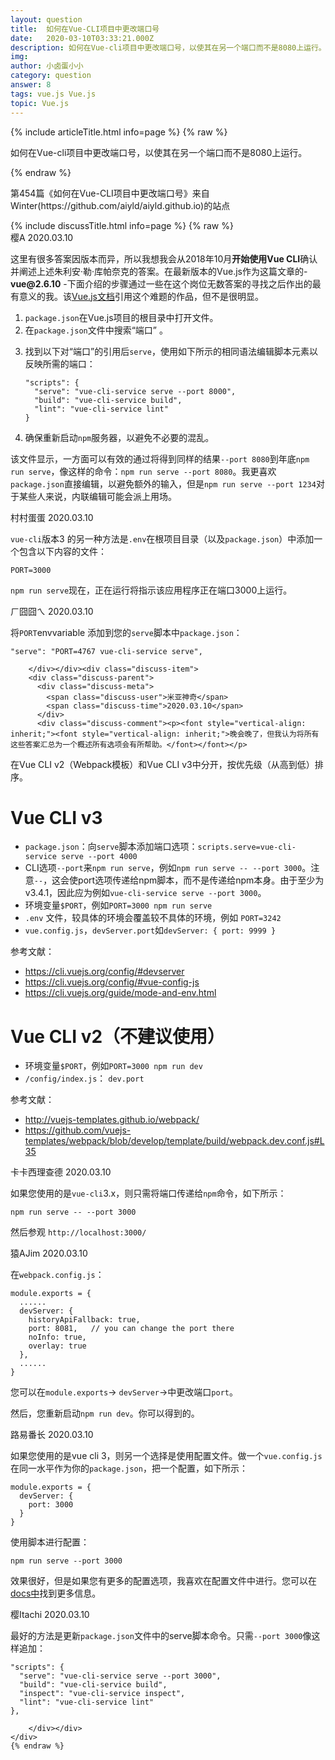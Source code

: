 ```yaml
---
layout: question
title:  如何在Vue-CLI项目中更改端口号
date:   2020-03-10T03:33:21.000Z
description: 如何在Vue-cli项目中更改端口号，以使其在另一个端口而不是8080上运行。...
img: 
author: 小卤蛋小小
category: question
answer: 8
tags: vue.js Vue.js
topic: Vue.js
---
```

<div class="article-root">
  <div class="article">
    {% include articleTitle.html info=page %}
    {% raw %}
    <div class="article-content"><p><font style="vertical-align: inherit;"><font style="vertical-align: inherit;">如何在Vue-cli项目中更改端口号，以使其在另一个端口而不是8080上运行。</font></font></p></div>
    {% endraw %}
  </div>
  <p class="winter_mark">第454篇《如何在Vue-CLI项目中更改端口号》来自Winter(https://github.com/aiyld/aiyld.github.io)的站点</p>
  <div class="discuss-wrapper">
    {% include discussTitle.html info=page %}
    {% raw %}
    <div class="discuss-list">
    <div class="discuss-item">
        <div class="discuss-parent">
          <div class="discuss-meta">
            <span class="discuss-user">樱A</span>
            <span class="discuss-time">2020.03.10</span>
          </div>
          <div class="discuss-comment"><p><font style="vertical-align: inherit;"><font style="vertical-align: inherit;">这里有很多答案因版本而异，所以我想我会从2018年10月</font></font><strong><font style="vertical-align: inherit;"><font style="vertical-align: inherit;">开始使用Vue CLI</font></font></strong><font style="vertical-align: inherit;"><font style="vertical-align: inherit;">确认并阐述上述朱利安·勒·库帕奈克的答案</font><font style="vertical-align: inherit;">。</font><font style="vertical-align: inherit;">在最新版本的Vue.js作为这篇文章的- </font></font><strong><font style="vertical-align: inherit;"><font style="vertical-align: inherit;">vue@2.6.10</font></font></strong><font style="vertical-align: inherit;"><font style="vertical-align: inherit;"> -下面介绍的步骤通过一些在这个岗位无数答案的寻找之后作出的最有意义的我。</font><font style="vertical-align: inherit;">该</font></font><a href="https://cli.vuejs.org/guide/cli-service.html#using-the-binary" rel="nofollow noreferrer"><font style="vertical-align: inherit;"><font style="vertical-align: inherit;">Vue.js文档</font></font></a><font style="vertical-align: inherit;"><font style="vertical-align: inherit;">引用这个难题的作品，但不是很明显。</font></font></p>

<ol>
<li><font style="vertical-align: inherit;"></font><code>package.json</code><font style="vertical-align: inherit;"><font style="vertical-align: inherit;">在Vue.js项目的根目录中</font><font style="vertical-align: inherit;">打开</font><font style="vertical-align: inherit;">文件。</font></font></li>
<li><font style="vertical-align: inherit;"><font style="vertical-align: inherit;">在</font></font><code>package.json</code><font style="vertical-align: inherit;"><font style="vertical-align: inherit;">文件中</font><font style="vertical-align: inherit;">搜索“端口” </font><font style="vertical-align: inherit;">。</font></font></li>
<li><p><font style="vertical-align: inherit;"><font style="vertical-align: inherit;">找到以下对“端口”的引用后</font></font><code>serve</code><font style="vertical-align: inherit;"><font style="vertical-align: inherit;">，使用如下所示的相同语法</font><font style="vertical-align: inherit;">编辑</font><font style="vertical-align: inherit;">脚本元素以反映所需的端口：</font></font></p>

<pre><code>"scripts": {<font></font>
  "serve": "vue-cli-service serve --port 8000",<font></font>
  "build": "vue-cli-service build",<font></font>
  "lint": "vue-cli-service lint"<font></font>
}<font></font>
</code></pre></li>
<li><p><font style="vertical-align: inherit;"><font style="vertical-align: inherit;">确保重新启动</font></font><code>npm</code><font style="vertical-align: inherit;"><font style="vertical-align: inherit;">服务器，以避免不必要的混乱。</font></font></p></li>
</ol>

<p><font style="vertical-align: inherit;"><font style="vertical-align: inherit;">该文件显示，一方面可以有效的通过将得到同样的结果</font></font><code>--port 8080</code><font style="vertical-align: inherit;"><font style="vertical-align: inherit;">到年底</font></font><code>npm run serve</code><font style="vertical-align: inherit;"><font style="vertical-align: inherit;">，像这样的命令：</font></font><code>npm run serve --port 8080</code><font style="vertical-align: inherit;"><font style="vertical-align: inherit;">。</font><font style="vertical-align: inherit;">我更喜欢</font></font><code>package.json</code><font style="vertical-align: inherit;"><font style="vertical-align: inherit;">直接</font><font style="vertical-align: inherit;">编辑，</font><font style="vertical-align: inherit;">以避免额外的输入，但是</font></font><code>npm run serve --port 1234</code><font style="vertical-align: inherit;"><font style="vertical-align: inherit;">对于某些人来说</font><font style="vertical-align: inherit;">，</font><font style="vertical-align: inherit;">内联</font><font style="vertical-align: inherit;">编辑</font><font style="vertical-align: inherit;">可能会派上用场。</font></font></p></div>
        </div></div><div class="discuss-item">
        <div class="discuss-parent">
          <div class="discuss-meta">
            <span class="discuss-user">村村蛋蛋</span>
            <span class="discuss-time">2020.03.10</span>
          </div>
          <div class="discuss-comment"><p><font style="vertical-align: inherit;"></font><code>vue-cli</code><font style="vertical-align: inherit;"><font style="vertical-align: inherit;">版本3 </font><font style="vertical-align: inherit;">的另一种方法</font><font style="vertical-align: inherit;">是</font></font><code>.env</code><font style="vertical-align: inherit;"><font style="vertical-align: inherit;">在根项目目录（以及</font></font><code>package.json</code><font style="vertical-align: inherit;"><font style="vertical-align: inherit;">）中</font><font style="vertical-align: inherit;">添加一个</font><font style="vertical-align: inherit;">包含以下内容的文件：</font></font></p>

<p><code>PORT=3000</code></p>

<p><font style="vertical-align: inherit;"></font><code>npm run serve</code><font style="vertical-align: inherit;"><font style="vertical-align: inherit;">现在，正在</font><font style="vertical-align: inherit;">运行</font><font style="vertical-align: inherit;">将指示该应用程序正在端口3000上运行。</font></font></p></div>
        </div></div><div class="discuss-item">
        <div class="discuss-parent">
          <div class="discuss-meta">
            <span class="discuss-user">ㄏ囧囧ㄟ</span>
            <span class="discuss-time">2020.03.10</span>
          </div>
          <div class="discuss-comment"><p><font style="vertical-align: inherit;"><font style="vertical-align: inherit;">将</font></font><code>PORT</code><font style="vertical-align: inherit;"><font style="vertical-align: inherit;">envvariable </font><font style="vertical-align: inherit;">添加</font><font style="vertical-align: inherit;">到您的</font></font><code>serve</code><font style="vertical-align: inherit;"><font style="vertical-align: inherit;">脚本中</font></font><code>package.json</code><font style="vertical-align: inherit;"><font style="vertical-align: inherit;">：</font></font></p>

<pre><code>"serve": "PORT=4767 vue-cli-service serve",
</code></pre></div>
        </div></div><div class="discuss-item">
        <div class="discuss-parent">
          <div class="discuss-meta">
            <span class="discuss-user">米亚神奇</span>
            <span class="discuss-time">2020.03.10</span>
          </div>
          <div class="discuss-comment"><p><font style="vertical-align: inherit;"><font style="vertical-align: inherit;">晚会晚了，但我认为将所有这些答案汇总为一个概述所有选项会有所帮助。</font></font></p>

<p><font style="vertical-align: inherit;"><font style="vertical-align: inherit;">在Vue CLI v2（Webpack模板）和Vue CLI v3中分开，按优先级（从高到低）排序。</font></font></p>

<h1><font style="vertical-align: inherit;"><font style="vertical-align: inherit;">Vue CLI v3</font></font></h1>

<ul>
<li><code>package.json</code><font style="vertical-align: inherit;"><font style="vertical-align: inherit;">：向</font></font><code>serve</code><font style="vertical-align: inherit;"><font style="vertical-align: inherit;">脚本</font><font style="vertical-align: inherit;">添加端口选项</font><font style="vertical-align: inherit;">：</font></font><code>scripts.serve=vue-cli-service serve --port 4000</code></li>
<li><font style="vertical-align: inherit;"><font style="vertical-align: inherit;">CLI选项</font></font><code>--port</code><font style="vertical-align: inherit;"><font style="vertical-align: inherit;">来</font></font><code>npm run serve</code><font style="vertical-align: inherit;"><font style="vertical-align: inherit;">，例如</font></font><code>npm run serve -- --port 3000</code><font style="vertical-align: inherit;"><font style="vertical-align: inherit;">。</font><font style="vertical-align: inherit;">注意</font></font><code>--</code><font style="vertical-align: inherit;"><font style="vertical-align: inherit;">，这会使port选项传递给npm脚本，而不是传递给npm本身。</font><font style="vertical-align: inherit;">由于至少为v3.4.1，因此应为例如</font></font><code>vue-cli-service serve --port 3000</code><font style="vertical-align: inherit;"><font style="vertical-align: inherit;">。</font></font></li>
<li><font style="vertical-align: inherit;"><font style="vertical-align: inherit;">环境变量</font></font><code>$PORT</code><font style="vertical-align: inherit;"><font style="vertical-align: inherit;">，例如</font></font><code>PORT=3000 npm run serve</code></li>
<li><code>.env</code><font style="vertical-align: inherit;"><font style="vertical-align: inherit;"> 文件，较具体的环境会覆盖较不具体的环境，例如 </font></font><code>PORT=3242</code></li>
<li><code>vue.config.js</code><font style="vertical-align: inherit;"><font style="vertical-align: inherit;">，</font></font><code>devServer.port</code><font style="vertical-align: inherit;"><font style="vertical-align: inherit;">如</font></font><code>devServer: { port: 9999 }</code></li>
</ul>

<p><font style="vertical-align: inherit;"><font style="vertical-align: inherit;">参考文献： </font></font></p>

<ul>
<li><a href="https://cli.vuejs.org/config/#devserver" rel="noreferrer"><font style="vertical-align: inherit;"><font style="vertical-align: inherit;">https://cli.vuejs.org/config/#devserver</font></font></a></li>
<li><a href="https://cli.vuejs.org/config/#vue-config-js" rel="noreferrer"><font style="vertical-align: inherit;"><font style="vertical-align: inherit;">https://cli.vuejs.org/config/#vue-config-js</font></font></a></li>
<li><a href="https://cli.vuejs.org/guide/mode-and-env.html" rel="noreferrer"><font style="vertical-align: inherit;"><font style="vertical-align: inherit;">https://cli.vuejs.org/guide/mode-and-env.html</font></font></a> </li>
</ul>

<h1><font style="vertical-align: inherit;"><font style="vertical-align: inherit;">Vue CLI v2（不建议使用）</font></font></h1>

<ul>
<li><font style="vertical-align: inherit;"><font style="vertical-align: inherit;">环境变量</font></font><code>$PORT</code><font style="vertical-align: inherit;"><font style="vertical-align: inherit;">，例如</font></font><code>PORT=3000 npm run dev</code></li>
<li><code>/config/index.js</code><font style="vertical-align: inherit;"><font style="vertical-align: inherit;">： </font></font><code>dev.port</code></li>
</ul>

<p><font style="vertical-align: inherit;"><font style="vertical-align: inherit;">参考文献：</font></font></p>

<ul>
<li><a href="http://vuejs-templates.github.io/webpack/" rel="noreferrer"><font style="vertical-align: inherit;"><font style="vertical-align: inherit;">http://vuejs-templates.github.io/webpack/</font></font></a></li>
<li><a href="https://github.com/vuejs-templates/webpack/blob/develop/template/build/webpack.dev.conf.js#L35" rel="noreferrer"><font style="vertical-align: inherit;"><font style="vertical-align: inherit;">https://github.com/vuejs-templates/webpack/blob/develop/template/build/webpack.dev.conf.js#L35</font></font></a></li>
</ul></div>
        </div></div><div class="discuss-item">
        <div class="discuss-parent">
          <div class="discuss-meta">
            <span class="discuss-user">卡卡西理查德</span>
            <span class="discuss-time">2020.03.10</span>
          </div>
          <div class="discuss-comment"><p><font style="vertical-align: inherit;"><font style="vertical-align: inherit;">如果您使用的是</font></font><code>vue-cli</code><font style="vertical-align: inherit;"><font style="vertical-align: inherit;">3.x，则只需将端口传递给</font></font><code>npm</code><font style="vertical-align: inherit;"><font style="vertical-align: inherit;">命令，如下所示：</font></font></p>

<p><code>npm run serve -- --port 3000</code></p>

<p><font style="vertical-align: inherit;"><font style="vertical-align: inherit;">然后参观 </font></font><code>http://localhost:3000/</code></p></div>
        </div></div><div class="discuss-item">
        <div class="discuss-parent">
          <div class="discuss-meta">
            <span class="discuss-user">猿AJim</span>
            <span class="discuss-time">2020.03.10</span>
          </div>
          <div class="discuss-comment"><p><font style="vertical-align: inherit;"><font style="vertical-align: inherit;">在</font></font><code>webpack.config.js</code><font style="vertical-align: inherit;"><font style="vertical-align: inherit;">：</font></font></p>

<pre><code>module.exports = {<font></font>
  ......<font></font>
  devServer: {<font></font>
    historyApiFallback: true,<font></font>
    port: 8081,   // you can change the port there<font></font>
    noInfo: true,<font></font>
    overlay: true<font></font>
  },<font></font>
  ......<font></font>
}<font></font>
</code></pre>

<p><font style="vertical-align: inherit;"><font style="vertical-align: inherit;">您可以在</font></font><code>module.exports</code><font style="vertical-align: inherit;"><font style="vertical-align: inherit;">-&gt; </font></font><code>devServer</code><font style="vertical-align: inherit;"><font style="vertical-align: inherit;">-&gt;中</font><font style="vertical-align: inherit;">更改端口</font></font><code>port</code><font style="vertical-align: inherit;"><font style="vertical-align: inherit;">。</font></font></p>

<p><font style="vertical-align: inherit;"><font style="vertical-align: inherit;">然后，您重新启动</font></font><code>npm run dev</code><font style="vertical-align: inherit;"><font style="vertical-align: inherit;">。</font><font style="vertical-align: inherit;">你可以得到的。</font></font></p></div>
        </div></div><div class="discuss-item">
        <div class="discuss-parent">
          <div class="discuss-meta">
            <span class="discuss-user">路易番长</span>
            <span class="discuss-time">2020.03.10</span>
          </div>
          <div class="discuss-comment"><p><font style="vertical-align: inherit;"><font style="vertical-align: inherit;">如果您使用的是vue cli 3，则另一个选择是使用配置文件。</font><font style="vertical-align: inherit;">做一个</font></font><code>vue.config.js</code><font style="vertical-align: inherit;"><font style="vertical-align: inherit;">在同一水平作为你的</font></font><code>package.json</code><font style="vertical-align: inherit;"><font style="vertical-align: inherit;">，把一个配置，如下所示：</font></font></p>

<pre><code>module.exports = {<font></font>
  devServer: {<font></font>
    port: 3000<font></font>
  }<font></font>
}<font></font>
</code></pre>

<p><font style="vertical-align: inherit;"><font style="vertical-align: inherit;">使用脚本进行配置：</font></font></p>

<pre><code>npm run serve --port 3000
</code></pre>

<p><font style="vertical-align: inherit;"><font style="vertical-align: inherit;">效果很好，但是如果您有更多的配置选项，我喜欢在配置文件中进行。</font><font style="vertical-align: inherit;">您可以在</font></font><a href="https://cli.vuejs.org/config/#vue-config-js" rel="noreferrer"><font style="vertical-align: inherit;"><font style="vertical-align: inherit;">docs中</font></font></a><font style="vertical-align: inherit;"><font style="vertical-align: inherit;">找到更多信息</font><font style="vertical-align: inherit;">。</font></font></p></div>
        </div></div><div class="discuss-item">
        <div class="discuss-parent">
          <div class="discuss-meta">
            <span class="discuss-user">樱Itachi</span>
            <span class="discuss-time">2020.03.10</span>
          </div>
          <div class="discuss-comment"><p><font style="vertical-align: inherit;"><font style="vertical-align: inherit;">最好的方法是更新</font></font><code>package.json</code><font style="vertical-align: inherit;"><font style="vertical-align: inherit;">文件中</font><font style="vertical-align: inherit;">的serve脚本命令</font><font style="vertical-align: inherit;">。</font><font style="vertical-align: inherit;">只需</font></font><code>--port 3000</code><font style="vertical-align: inherit;"><font style="vertical-align: inherit;">像这样</font><font style="vertical-align: inherit;">追加</font><font style="vertical-align: inherit;">：</font></font></p>

<pre><code>"scripts": {<font></font>
  "serve": "vue-cli-service serve --port 3000",<font></font>
  "build": "vue-cli-service build",<font></font>
  "inspect": "vue-cli-service inspect",<font></font>
  "lint": "vue-cli-service lint"<font></font>
},<font></font>
</code></pre></div>
        </div></div>
    </div>
    {% endraw %}
  </div>
<div>
